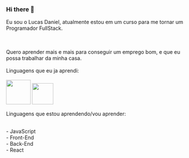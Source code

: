 ### Hi there 👋

Eu sou o Lucas Daniel, atualmente estou em um curso para me tornar um Programador FullStack.

<br> 
<br> 
Quero aprender mais e mais para conseguir um emprego bom, e que eu possa trabalhar da minha casa.
<br>
<br> 
Linguagens que eu ja aprendi:
<br>
<br>
<img src= "https://img.shields.io/badge/HTML-239120?style=for-the-badge&logo=html5&logoColor=white" width="67px"> <img src="https://img.shields.io/badge/CSS-239120?&style=for-the-badge&logo=css3&logoColor=white" width="58px">
<br>
<p>Linguagens que estou aprendendo/vou aprender:</p>
<br>
    - JavaScript 
    <br>
    - Front-End
    <br>
    - Back-End
     <br>
    - React
<br>


